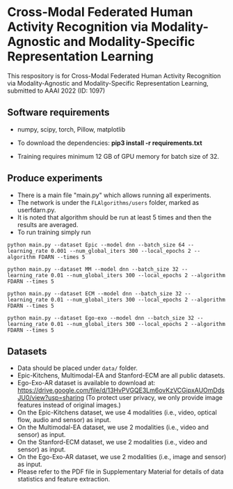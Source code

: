 # Cross-Modal Federated Human Activity Recognition via Modality-Agnostic and Modality-Specific Representation Learning

This respository is for Cross-Modal Federated Human Activity Recognition via Modality-Agnostic and
Modality-Specific Representation Learning, submitted to AAAI 2022 (ID: 1097)

## Software requirements

- numpy, scipy, torch, Pillow, matplotlib
- To download the dependencies: **pip3 install -r requirements.txt**

- Training requires minimum 12 GB of GPU memory for batch size of 32.

## Produce experiments

- There is a main file "main.py" which allows running all experiments.
- The network is under the ```FLAlgorithms/users``` folder, marked as userfdarn.py.
- It is noted that algorithm should be run at least 5 times and then the results are averaged.
- To run training simply run
```
python main.py --dataset Epic --model dnn --batch_size 64 --learning_rate 0.001 --num_global_iters 300 --local_epochs 2 --algorithm FDARN --times 5
```
```
python main.py --dataset MM --model dnn --batch_size 32 --learning_rate 0.01 --num_global_iters 300 --local_epochs 2 --algorithm FDARN --times 5
```

```
python main.py --dataset ECM --model dnn --batch_size 32 --learning_rate 0.01 --num_global_iters 300 --local_epochs 2 --algorithm FDARN --times 5
```

```
python main.py --dataset Ego-exo --model dnn --batch_size 32 --learning_rate 0.01 --num_global_iters 300 --local_epochs 2 --algorithm FDARN --times 5
```

## Datasets

- Data should be placed under ```data/``` folder. 
- Epic-Kitchens, Multimodal-EA and Stanford-ECM are all public datasets. 
- Ego-Exo-AR dataset is available to download at: https://drive.google.com/file/d/13HvPVGQE3Lm6ovKzVCGipxAUOmDdsJU0/view?usp=sharing (To protect user privacy, we only provide image features instead of original images.)
- On the Epic-Kitchens dataset, we use 4 modalities (i.e., video, optical flow, audio and sensor) as input. 
- On the Multimodal-EA dataset, we use 2 modalities (i.e., video and sensor) as input. 
- On the Stanford-ECM dataset, we use 2 modalities (i.e., video and sensor) as input. 
- On the Ego-Exo-AR dataset, we use 2 modalities (i.e., image and sensor) as input.
- Please refer to the PDF file in Supplementary Material for details of data statistics and feature extraction.



